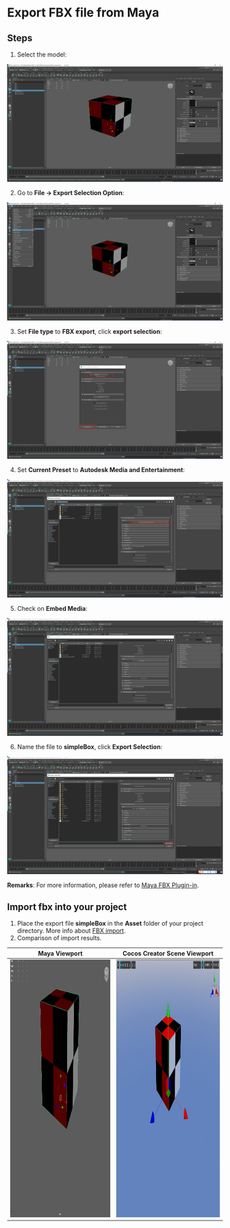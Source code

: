 # Export FBX file from Maya

## Steps

1. Select the model:

  ![Select the model](./maya/01-select-mesh.png)

2. Go to **File -> Export Selection Option**:

  ![Export Selection Option](./maya/02-export-selection-option.png)

3. Set **File type** to **FBX export**, click **export selection**:

  ![Export File Type](./maya/03-export-type-selection.png)

4. Set **Current Preset** to **Autodesk Media and Entertainment**:

  ![Current Preset](./maya/04-export-preset-selection.png)

5. Check on **Embed Media**:

  ![Enable Embed Media](./maya/05-embed-media.png)

6. Name the file to **simpleBox**, click **Export Selection**:

  ![Export the file](./maya/06-export-file.png)

**Remarks**: For more information, please refer to [Maya FBX Plugin-in](https://help.autodesk.com/view/MAYAUL/2022/ENU/index.html?guid=GUID-BD85FA4C-4D40-457C-BE66-47BC08B82FC3).

## Import fbx into your project

1. Place the export file **simpleBox** in the **Asset** folder of your project directory. More info about [FBX import](mesh.md).
2. Comparison of import results.

| Maya Viewport                                                                 | Cocos Creator Scene Viewport                                                   |
|-------------------------------------------------------------------------------|--------------------------------------------------------------------------------|
| <img height="600" src="./maya/07-1-maya-viewport.png"/> | <img height="600" src="./maya/07-2-cocos-viewport.png"/> |
